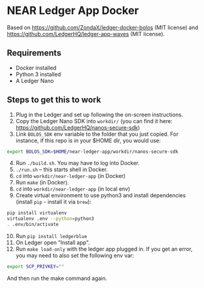 # NEAR Ledger App Docker

Based on https://github.com/ZondaX/ledger-docker-bolos (MIT license) and https://github.com/LedgerHQ/ledger-app-waves (MIT license).

## Requirements

* Docker installed
* Python 3 installed
* A Ledger Nano

## Steps to get this to work

1. Plug in the Ledger and set up following the on-screen instructions.
2. Copy the Ledger Nano SDK into `workdir/` (you can find it here: https://github.com/LedgerHQ/nanos-secure-sdk)
3. Link `BOLOS_SDK` env variable to the folder that you just copied. For instance, if this repo is in your $HOME dir, you would use:
  
  ```bash
  export BOLOS_SDK=$HOME/near-ledger-app/workdir/nanos-secure-sdk
  ```

4. Run `./build.sh`. You may have to log into Docker.
5. `./run.sh` – this starts shell in Docker.
6. `cd` into `workdir/near-ledger-app` (in Docker) 
7. Run `make` (in Docker).
8. `cd` into `workdir/near-ledger-app` (in local env) 
9. Create virtual environment to use python3 and install dependencies (install `pip` - install it via `brew`):

```bash
pip install virtualenv
virtualenv .env --python=python3
. .env/bin/activate
```

10. Run `pip install ledgerblue`
11. On Ledger open "Install app".
12. Run `make load-only` with the ledger app plugged in.
If you get an error, you may need to also set the following env var:
  
  ```bash
  export SCP_PRIVKEY=""
  ```

  And then run the make command again.
